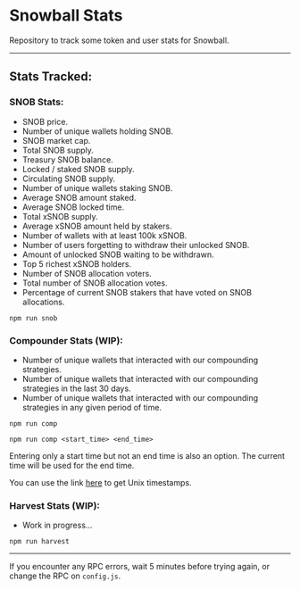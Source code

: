 # Snowball Stats

Repository to track some token and user stats for Snowball.

---

## Stats Tracked:

### SNOB Stats:

- SNOB price.
- Number of unique wallets holding SNOB.
- SNOB market cap.
- Total SNOB supply.
- Treasury SNOB balance.
- Locked / staked SNOB supply.
- Circulating SNOB supply.
- Number of unique wallets staking SNOB.
- Average SNOB amount staked.
- Average SNOB locked time.
- Total xSNOB supply.
- Average xSNOB amount held by stakers.
- Number of wallets with at least 100k xSNOB.
- Number of users forgetting to withdraw their unlocked SNOB.
- Amount of unlocked SNOB waiting to be withdrawn.
- Top 5 richest xSNOB holders.
- Number of SNOB allocation voters.
- Total number of SNOB allocation votes.
- Percentage of current SNOB stakers that have voted on SNOB allocations.

```
npm run snob
```

### Compounder Stats (WIP):

- Number of unique wallets that interacted with our compounding strategies.
- Number of unique wallets that interacted with our compounding strategies in the last 30 days.
- Number of unique wallets that interacted with our compounding strategies in any given period of time.

```
npm run comp
```

```
npm run comp <start_time> <end_time>
```

Entering only a start time but not an end time is also an option. The current time will be used for the end time.

You can use the link [here](https://www.unixtimestamp.com/) to get Unix timestamps.

### Harvest Stats (WIP):

- Work in progress...

```
npm run harvest
```

---

If you encounter any RPC errors, wait 5 minutes before trying again, or change the RPC on `config.js`.
